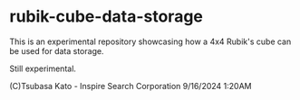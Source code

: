 # rubik-cube-data-storage
This is an experimental repository showcasing how a 4x4 Rubik's cube can be used for data storage.

Still experimental. 

(C)Tsubasa Kato - Inspire Search Corporation 9/16/2024 1:20AM 
